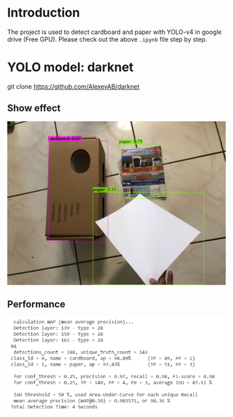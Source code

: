 # Introduction
The project is used to detect cardboard and paper with YOLO-v4 in google drive (Free GPU). Please check out the above `.ipynb` file step by step.

# YOLO model: darknet
git clone https://github.com/AlexeyAB/darknet


## Show effect
<div align="center">
<img src="https://github.com/JimengShi/Object-Detection-Using-YOLOv4/blob/main/result/predictions%20(1).jpg" alt="Framework" >
</div>


## Performance
<div align="center">
<img src="https://github.com/JimengShi/Object-Detection-Using-YOLOv4/blob/main/result/performance.png" alt="Framework" >
</div>
